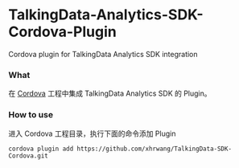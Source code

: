 # TalkingData-Analytics-SDK-Cordova-Plugin
Cordova plugin for TalkingData Analytics SDK integration

### What

在 [Cordova](https://cordova.apache.org/) 工程中集成 TalkingData Analytics SDK 的 Plugin。 

### How to use

进入 Cordova 工程目录，执行下面的命令添加 Plugin

	cordova plugin add https://github.com/xhrwang/TalkingData-SDK-Cordova.git
